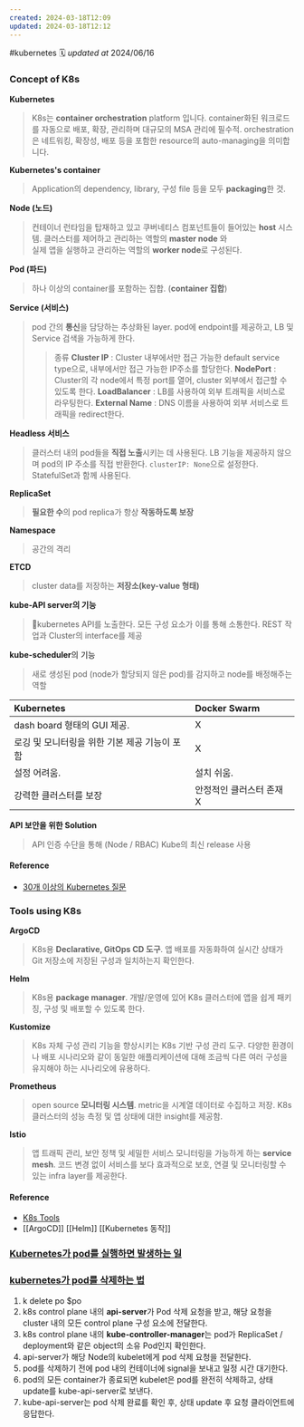 ```yaml
---
created: 2024-03-18T12:09
updated: 2024-03-18T12:12
---
```

#kubernetes 🗓 *updated at* 2024/06/16
### Concept of K8s

**Kubernetes**
> K8s는 **container orchestration** platform 입니다.
> container화된 워크로드를 자동으로 배포, 확장, 관리하며 대규모의 MSA 관리에 필수적. 
> orchestration은 네트워킹, 확장성, 배포 등을 포함한 resource의 auto-managing을 의미합니다.

**Kubernetes's container**
> Application의 dependency, library, 구성 file 등을 모두 **packaging**한 것.

**Node (노드)**
> 컨테이너 런타임을 탑재하고 있고 쿠버네티스 컴포넌트들이 들어있는 **host** 시스템.
> 클러스터를 제어하고 관리하는 역할의 **master node** 와 <br/> 
> 실제 앱을 실행하고 관리하는 역할의 **worker node**로 구성된다.

**Pod (파드)**
> 하나 이상의 container를 포함하는 집합. (**container 집합**)

**Service (서비스)**
> pod 간의 **통신**을 담당하는 추상화된 layer.
> pod에 endpoint를 제공하고, LB 및 Service 검색을 가능하게 한다.
> > 종류
> **Cluster IP** : Cluster 내부에서만 접근 가능한 default service type으로, 내부에서만 접근 가능한 IP주소를 할당한다.
> **NodePort** : Cluster의 각 node에서 특정 port를 열어, cluster 외부에서 접근할 수 있도록 한다.
> **LoadBalancer** : LB를 사용하여 외부 트래픽을 서비스로 라우팅한다.
> **External Name** : DNS 이름을 사용하여 외부 서비스로 트래픽을 redirect한다.


**Headless 서비스**
> 클러스터 내의 pod들을 **직접 노출**시키는 데 사용된다. LB 기능을 제공하지 않으며 pod의 IP 주소를 직접 반환한다.
> `clusterIP: None`으로 설정한다.
> StatefulSet과 함께 사용된다.

**ReplicaSet** 
> **필요한 수**의 pod replica가 항상 **작동하도록 보장**

**Namespace**
> 공간의 격리

**ETCD**
> cluster data를 저장하는 **저장소(key-value 형태)**

**kube-API server의 기능**
> kubernetes API를 노출한다. 모든 구성 요소가 이를 통해 소통한다.
> REST 작업과 Cluster의 interface를 제공

**kube-scheduler**의 기능
> 새로 생성된 pod (node가 할당되지 않은 pod)를 감지하고 node를 배정해주는 역할 

| **Kubernetes**             | **Docker Swarm** |
| :------------------------- | :--------------- |
| dash board 형태의 GUI 제공.     | X                |
| 로깅 및 모니터링을 위한 기본 제공 기능이 포함 | X                |
| 설정 어려움.                    | 설치 쉬움.           |
| 강력한 클러스터를 보장               | 안정적인 클러스터 존재 X   |
**API 보안을 위한 Solution**
> API 인증 수단을 통해 (Node / RBAC)
> Kube의 최신 release 사용

#### Reference
- [30개 이상의 Kubernetes 질문](https://hashdork.com/ko/kubernetes-interview-questions/)


### Tools using K8s

**ArgoCD**
> K8s용 **Declarative, GitOps CD 도구**.
> 앱 배포를 자동화하여 실시간 상태가 Git 저장소에 저장된 구성과 일치하는지 확인한다.

**Helm**
> K8s용 **package manager**.
> 개발/운영에 있어 K8s 클러스터에 앱을 쉽게 패키징, 구성 및 배포할 수 있도록 한다.

**Kustomize**
> K8s 자체 구성 관리 기능을 향상시키는 K8s 기반 구성 관리 도구.
> 다양한 환경이나 배포 시나리오와 같이 동일한 애플리케이션에 대해 조금씩 다른 여러 구성을 유지해야 하는 시나리오에 유용하다.

**Prometheus**
> open source **모니터링 시스템**.
> metric을 시계열 데이터로 수집하고 저장. 
> K8s 클러스터의 성능 측정 및 앱 상태에 대한 insight를 제공함.

**Istio**
> 앱 트래픽 관리, 보안 정책 및 세밀한 서비스 모니터링을 가능하게 하는 **service mesh**.
> 코드 변경 없이 서비스를 보다 효과적으로 보호, 연결 및 모니터링할 수 있는 infra layer를 제공한다.

#### Reference
- [K8s Tools](https://overcast.blog/13-kubernetes-tools-your-should-know-in-2024-4e857124c176)
- [[ArgoCD]] [[Helm]] [[Kubernetes 동작]]


### [Kubernetes가 pod를 실행하면 발생하는 일](https://medium.com/daangn/kubectl-create-pod%EB%A5%BC-%EC%8B%A4%ED%96%89%ED%95%98%EB%A9%B4-%EB%B0%9C%EC%83%9D%ED%95%98%EB%8A%94-%EC%9D%BC-kube-apiserver-%EA%B0%90%EC%82%AC-%EB%A1%9C%EA%B7%B8-audig-log-%EB%A1%9C-%EC%97%BF%EB%B3%B4%EA%B8%B0-6f01487abdda)



### [kubernetes가 pod를 삭제하는 법](https://leehosu.github.io/kubernetes-delete-pod)
1. k delete po $po
2. k8s control plane 내의 **api-server**가 Pod 삭제 요청을 받고, 해당 요청을 cluster 내의 모든 control plane 구성 요소에 전달한다.
3. k8s control plane 내의 **kube-controller-manager**는 pod가 ReplicaSet / deployment와 같은 object의 소유 Pod인지 확인한다.
4. api-server가 해당 Node의 kubelet에게 pod 삭제 요청을 전달한다.
5. pod를 삭제하기 전에 pod 내의 컨테이너에 signal을 보내고 일정 시간 대기한다. 
6. pod의 모든 container가 종료되면 kubelet은 pod를 완전히 삭제하고, 상태 update를 kube-api-server로 보낸다.
7. kube-api-server는 pod 삭제 완료를 확인 후, 상태 update 후 요청 클라이언트에 응답한다.

